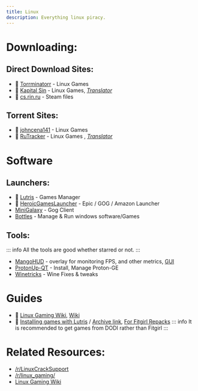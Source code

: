 ```yaml
---
title: Linux
description: Everything linux piracy.
---
```


# Downloading:

## Direct Download Sites:
* 🌟 [Torrminatorr](https://torrminatorr.com/) - Linux Games
* 🌟 [Kapital Sin](https://www.kapitalsin.com/forum/index.php?board=4.0) - Linux Games, *[Translator](https://github.com/FilipePS/Traduzir-paginas-web#install)*
* 🌟 [cs.rin.ru](https://cs.rin.ru/forum/) - Steam files

## Torrent Sites:
* 🌟 [johncena141](https://1337x.to/user/johncena141/) - Linux Games
* 🌟 [RuTracker](https://rutracker.org/forum/viewforum.php?f=899) - Linux Games , *[Translator](https://github.com/FilipePS/Traduzir-paginas-web#install)*

# Software

## Launchers:
* 🌟 [Lutris](https://lutris.net/) - Games Manager
* 🌟 [HeroicGamesLauncher](https://heroicgameslauncher.com/) - Epic / GOG / Amazon Launcher
* [MiniGalaxy](https://sharkwouter.github.io/minigalaxy/) - Gog Client
* [Bottles](https://usebottles.com/) - Manage & Run windows software/Games

## Tools:
::: info All the tools are good whether starred or not. 
:::
* [MangoHUD](https://github.com/flightlessmango/MangoHud) - overlay for monitoring FPS, and other metrics, [GUI](https://github.com/benjamimgois/goverlay)
* [ProtonUp-QT](https://github.com/DavidoTek/ProtonUp-Qt/) - Install, Manage Proton-GE
* [Winetricks](https://github.com/Winetricks/winetricks) - Wine Fixes & tweaks

# Guides
* 🌟 [Linux Gaming Wiki](https://www.reddit.com/r/linux_gaming/wiki/index/), [Wiki](https://linux-gaming.kwindu.eu/index.php)
* 🌟 [Installing games with Lutris](https://www.reddit.com/r/LinuxCrackSupport/comments/yqfirv/how_to_install_fitgirl_or_dodi_windows_repacks_in/) / [Archive link](https://web.archive.org/web/20230221101846/https://www.reddit.com/r/LinuxCrackSupport/comments/yqfirv/how_to_install_fitgirl_or_dodi_windows_repacks_in/), [For Fitgirl Repacks](https://www.reddit.com/r/LinuxCrackSupport/wiki/index#wiki_playing_fitgirl_repacks_using_lutris_and_proton)
::: info It is recommended to get games from DODI rather than Fitgirl :::

# Related Resources:
* [/r/LinuxCrackSupport](https://www.reddit.com/r/LinuxCrackSupport/)
* [/r/linux_gaming/](https://www.reddit.com/r/linux_gaming/)
* [Linux Gaming Wiki](https://linux-gaming.kwindu.eu/index.php)
